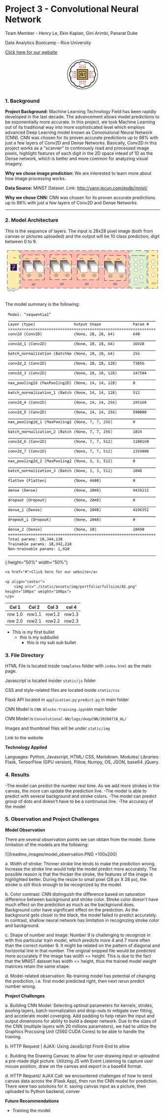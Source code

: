 # Project 3 - Convolutional Neural Network


Team Member - Henry Le, Ekin Kaplan, Gini Arimbi, Panarat Duke

Data Analytics Bootcamp - Rice University


<a href="#">Click here for our website</a>

<p align="center">
    <img src="./static/assets/img/portfolio/fullsize/AI.png" height="100px" weight="100px">
</p>

### 1. Background 

**Project Background:** Machine Learning Technology Field has been rapidly developed in the last decade. The advancement allows model predictions to be exponentially more accurate.
In this project, we took Machine Learning out of its traditional way into more sophisticated level which employs advanced Deep Learning model known as Convolutional Neural Network (CNN). CNN was chosen for its proven accurate predictions up to 98% with just a few layers of Conv2D and Dense Networks.
Basically, Conv2D in this project works as a "scanner" to continously read and processed image pixels, highlight features of each digit in the 2D space intead of 1D as the Dense network, which is better and more common for analyzing visual imagery.

**Why we chose image prediction:** We are interested to learn more about how image processing works. 

**Data Source:** MINST Dataset. Link:  http://yann.lecun.com/exdb/mnist/

**Why we chose CNN:** CNN was chosen for its proven accurate predictions up to 98% with just a few layers of Conv2D and Dense Networks.


****
### 2. Model Architecture

This is the sequence of layers. The input is 28x28 pixel image (both from canvas or pictures uploaded) and the output will be 10 class prediction, digit between 0 to 9. 

![](readme_images/model_architecture.png)


The model summary is the following: 

![](readme_images/model_summary2.PNG){:height="50%" width="50%"}

```
<a href="#">Click here for our website</a>

<p align="center">
    <img src="./static/assets/img/portfolio/fullsize/AI.png" height="100px" weight="100px">
</p>
```

Col 1 | Col 2 | Col 3 | col 4
------|------|------|-----
row 1.0 | row1.1 | row1.2 |  row1.3
row 2.0 | row2.1 | row2.2 |  row2.3

* This is my first bullet
    * this is my subbullet
        * this is my sub sub bullet



### 3. File Directory

HTML File is located inside `templates` folder with `index.html` as the main page.

Javascript is located insider `static/js` folder

CSS and style-related files are located inside `static/css`

Flask API located in `application.py` `predict.py` in main folder

CNN Model is `CNN-Blocks-Training.ipynb`in main folder

CNN Model is `Convolutional-NN/logs/deepCNN/20200718_HL/`

Images and thumbnail files will be under `static/img`

Link to the website 


**Technology Applied**  

Languages: Python, Javascript, HTML/ CSS, Markdown.
Modules/ Libraries: Flask, TensorFlow (GPU version), Pillow, Numpy, OS, JSON, base64. jQuery.




### 4. Results 

-The model can predict the number real time. As we add more strokes in the canvas, the more can update the prediction live. 
-The model is able to predict with several background and stroke colors. 
-The model can predict group of dots and doesn't have to be a continuous line. 
-The accuracy of the model 


### 5. Observation and Project Challenges


**Model Observation** 

There are several observation points we can obtain from the model. Some limitation of the models are the following: 

![](readme_images/model_observation.PNG =100x200)

a. Width of stroke: Thinner stroke line tends to make the prediction wrong. Increase the stroke line would help the model predict more accurately. The possible reason is that the thicker the stroke, the features of the image is highlighted better. During the resize to small pixel (28 px X 28 px), the stroke is still thick enough to be recognized by the model.

b. Color contrast: CNN distinguish the difference based on saturation difference between background and stroke color. Stroke color doesn't have much effect on the prediction as much as the background does. Background color have significant effect on the prediction. As the background gets closer to the black, the model failed to predict accurately. In contrast, shallow neural network has limitation in recognizing stroke color and background.

c. Shape of number and image:
Number 9 is challenging to recognize in with this particular train model, which predicts more 4 and 7 more often than the correct number 9. It might be related on the pattern of diagonal and horizontal line in that number.
The original snipped file would be predicted more accurately if the image has width == height. This is due to the fact that the MNIST dataset has width == height, thus the trained model weight matrices retain the same shape.

d. Model-related observation: Re-training model has potential of changing the prediction, i.e. first model predicted right, then next rerun predict number wrong.



**Project Challenges** 

a. Building CNN Model:
Selecting optimal parameters for kernels, strides, pooling layers, batch normalization and drop-outs to mitigate over fitting, and accelerate model coverging.
Add padding to help retain the input and output dimensions for ability to build a deeper network.
Due to the sizes of the CNN (multiple layers with 20 millions parameters), we had to utilize the Graphics Procssing Unit (2560 CUDA Cores) to be able to handle the training.

b. HTTP Request | AJAX: Using JavaScript Front-End to allow

c. Building the Drawing Canvas: to allow for user drawing input or uploadind a pre-made digit picture. Utilizing JS with Event Listening to capture user mouse position, draw on the canvas and export in a base64 format.

d. HTTP Request/ AJAX Call: we encountered challenges of how to send canvas data across the (Flask App), then run the CNN model for prediction. There were two solutions for it: saving canvas input as a picture, then uploaded to Python backend, conver




**Future Recommendations** 
* Training the model. 